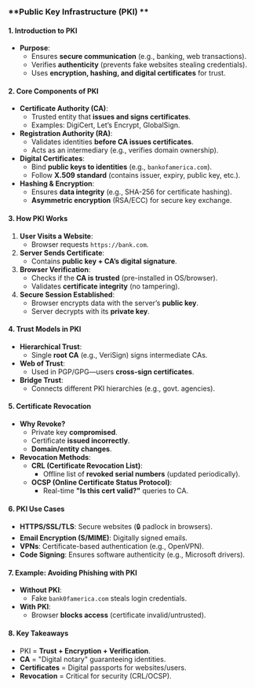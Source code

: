 ### **Public Key Infrastructure (PKI) **  

#### **1. Introduction to PKI**  
- **Purpose**:  
  - Ensures **secure communication** (e.g., banking, web transactions).  
  - Verifies **authenticity** (prevents fake websites stealing credentials).  
  - Uses **encryption, hashing, and digital certificates** for trust.  

#### **2. Core Components of PKI**  
- **Certificate Authority (CA)**:  
  - Trusted entity that **issues and signs certificates**.  
  - Examples: DigiCert, Let’s Encrypt, GlobalSign.  
- **Registration Authority (RA)**:  
  - Validates identities **before CA issues certificates**.  
  - Acts as an intermediary (e.g., verifies domain ownership).  
- **Digital Certificates**:  
  - Bind **public keys to identities** (e.g., `bankofamerica.com`).  
  - Follow **X.509 standard** (contains issuer, expiry, public key, etc.).  
- **Hashing & Encryption**:  
  - Ensures **data integrity** (e.g., SHA-256 for certificate hashing).  
  - **Asymmetric encryption** (RSA/ECC) for secure key exchange.  

#### **3. How PKI Works**  
1. **User Visits a Website**:  
   - Browser requests `https://bank.com`.  
2. **Server Sends Certificate**:  
   - Contains **public key + CA’s digital signature**.  
3. **Browser Verification**:  
   - Checks if the **CA is trusted** (pre-installed in OS/browser).  
   - Validates **certificate integrity** (no tampering).  
4. **Secure Session Established**:  
   - Browser encrypts data with the server’s **public key**.  
   - Server decrypts with its **private key**.  

#### **4. Trust Models in PKI**  
- **Hierarchical Trust**:  
  - Single **root CA** (e.g., VeriSign) signs intermediate CAs.  
- **Web of Trust**:  
  - Used in PGP/GPG—users **cross-sign certificates**.  
- **Bridge Trust**:  
  - Connects different PKI hierarchies (e.g., govt. agencies).  

#### **5. Certificate Revocation**  
- **Why Revoke?**  
  - Private key **compromised**.  
  - Certificate **issued incorrectly**.  
  - **Domain/entity changes**.  
- **Revocation Methods**:  
  - **CRL (Certificate Revocation List)**:  
    - Offline list of **revoked serial numbers** (updated periodically).  
  - **OCSP (Online Certificate Status Protocol)**:  
    - Real-time **"Is this cert valid?"** queries to CA.  

#### **6. PKI Use Cases**  
- **HTTPS/SSL/TLS**: Secure websites (🔒 padlock in browsers).  
- **Email Encryption (S/MIME)**: Digitally signed emails.  
- **VPNs**: Certificate-based authentication (e.g., OpenVPN).  
- **Code Signing**: Ensures software authenticity (e.g., Microsoft drivers).  

#### **7. Example: Avoiding Phishing with PKI**  
- **Without PKI**:  
  - Fake `bank0famerica.com` steals login credentials.  
- **With PKI**:  
  - Browser **blocks access** (certificate invalid/untrusted).  

#### **8. Key Takeaways**  
- PKI = **Trust + Encryption + Verification**.  
- **CA** = "Digital notary" guaranteeing identities.  
- **Certificates** = Digital passports for websites/users.  
- **Revocation** = Critical for security (CRL/OCSP).  

